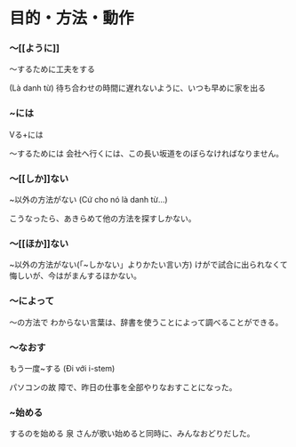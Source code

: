 # 目的・方法・動作


### 〜[[ように]]
〜するために工夫をする

(Là danh từ)
待ち合わせの時間に遅れないように、いつも早めに家を出る

### ~には
Vる+には

〜するためには
会社へ行くには、この長い坂道をのぼらなければなりません。	

### 〜[[しか]]ない
~以外の方法がない (Cứ cho nó là danh từ...)

こうなったら、あきらめて他の方法を探すしかない。	

### 〜[[ほか]]ない
~以外の方法がない(「~しかない」よりかたい言い方)
けがで試合に出られなくて悔しいが、今はがまんするほかない。	

### 〜によって
〜の方法で
わからない言葉は、辞書を使うことによって調べることができる。	

### 〜なおす
もう一度~する (Đi với i-stem)

パソコンの故 障で、昨日の仕事を全部やりなおすことになった。

### ~始める
するのを始める
泉 さんが歌い始めると同時に、みんなおどりだした。

